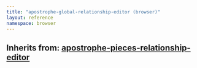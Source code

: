 ```yaml
---
title: "apostrophe-global-relationship-editor (browser)"
layout: reference
namespace: browser
---
```

## Inherits from: [apostrophe-pieces-relationship-editor](../apostrophe-pieces/browser-apostrophe-pieces-relationship-editor.html)

